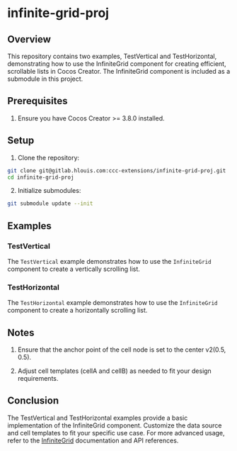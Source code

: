 # infinite-grid-proj

## Overview

This repository contains two examples, TestVertical and TestHorizontal, demonstrating how to use the InfiniteGrid component for creating efficient, scrollable lists in Cocos Creator. The InfiniteGrid component is included as a submodule in this project.

## Prerequisites

1. Ensure you have Cocos Creator >= 3.8.0 installed.

## Setup

1. Clone the repository:

```sh
git clone git@gitlab.hlouis.com:ccc-extensions/infinite-grid-proj.git
cd infinite-grid-proj

```

2. Initialize submodules:

```sh
git submodule update --init
```

## Examples

### TestVertical

The `TestVertical` example demonstrates how to use the `InfiniteGrid` component to create a vertically scrolling list.


### TestHorizontal

The `TestHorizontal` example demonstrates how to use the `InfiniteGrid` component to create a horizontally scrolling list.


## Notes

1. Ensure that the anchor point of the cell node is set to the center v2(0.5, 0.5).

2. Adjust cell templates (cellA and cellB) as needed to fit your design requirements.


## Conclusion

The TestVertical and TestHorizontal examples provide a basic implementation of the InfiniteGrid component. Customize the data source and cell templates to fit your specific use case. For more advanced usage, refer to the [InfiniteGrid](https://gitlab.hlouis.com/ccc-extensions/infinite-grid) documentation and API references.
